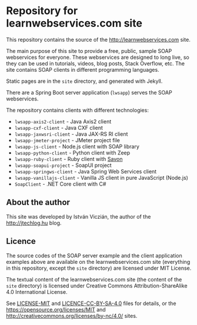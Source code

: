 # Repository for learnwebservices.com site

This repository contains the source of the http://learnwebservices.com site.

The main purpose of this site to provide a free, public, sample SOAP webservices
for everyone. These webservices are designed to long live, so they can be
used in tutorials, videos, blog posts, Stack Overflow, etc. The site contains
SOAP clients in different programming languages.

Static pages are in the `site` directory, and generated with Jekyll.

There are a Spring Boot server application (`lwsapp`) serves the SOAP webservices.

The repository contains clients with different technologies:

* `lwsapp-axis2-client` - Java Axis2 client
* `lwsapp-cxf-client` - Java CXF client
* `lwsapp-jaxwsri-client` - Java JAX-RS RI client
* `lwsapp-jmeter-project` - JMeter project file
* `lwsapp-js-client` - Node.js client with SOAP library
* `lwsapp-python-client` - Python client with Zeep
* `lwsapp-ruby-client` - Ruby client with [Savon](https://github.com/savonrb/savon)
* `lwsapp-soapui-project` - SoapUI project
* `lwsapp-springws-client` - Java Spring Web Services client
* `lwsapp-vanillajs-client` - Vanilla JS client in pure JavaScript (Node.js)
* `SoapClient` - .NET Core client with C#

## About the author

This site was developed by István Viczián, the author of the http://jtechlog.hu blog.

## Licence

The source codes of the SOAP server example and the client application examples above
are available on the learnwebservices.com site (everything in this repository, except the `site` directory) are licensed under MIT License.

The textual content of the learnwebservices.com site
(the content of the `site` directory) is licensed under
Creative Commons Attribution-ShareAlike 4.0 International License.

See [LICENSE-MIT](LICENSE-MIT) and [LICENCE-CC-BY-SA-4.0](LICENCE-CC-BY-SA-4.0) files for details,
or the https://opensource.org/licenses/MIT and http://creativecommons.org/licenses/by-nc/4.0/ sites.
